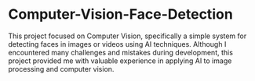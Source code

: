 # Computer-Vision-Face-Detection
This project focused on Computer Vision, specifically a simple system for detecting faces in images or videos using AI techniques. Although I encountered many challenges and mistakes during development, this project provided me with valuable experience in applying AI to image processing and computer vision.
